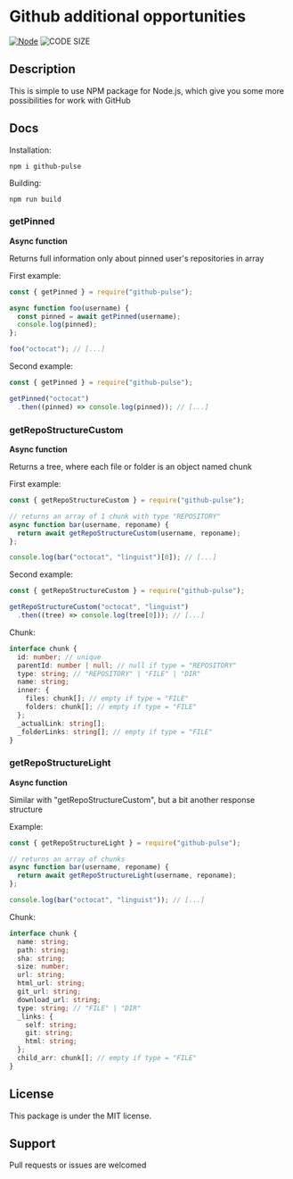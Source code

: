 # Github additional opportunities

[![Node](https://img.shields.io/badge/Node.js-43853D?style=for-the-badge&logo=node.js&logoColor=white)](https://nodejs.org/en/)
![CODE SIZE](https://img.shields.io/github/languages/code-size/Pesochenski/github-pulse?style=for-the-badge)

## Description

This is simple to use NPM package for Node.js, which give you some more possibilities for work with GitHub

## Docs

Installation:

```
npm i github-pulse
```

Building:

```
npm run build
```

### getPinned

**Async function**

Returns full information only about pinned user's repositories in array

First example:

```JavaScript
const { getPinned } = require("github-pulse");

async function foo(username) {
  const pinned = await getPinned(username);
  console.log(pinned);
};

foo("octocat"); // [...]
```

Second example:

```JavaScript
const { getPinned } = require("github-pulse");

getPinned("octocat")
  .then((pinned) => console.log(pinned)); // [...]
```

### getRepoStructureCustom

**Async function**

Returns a tree, where each file or folder is an object named chunk

First example:

```JavaScript
const { getRepoStructureCustom } = require("github-pulse");

// returns an array of 1 chunk with type "REPOSITORY"
async function bar(username, reponame) {
  return await getRepoStructureCustom(username, reponame);
};

console.log(bar("octocat", "linguist")[0]); // [...]
```

Second example:

```JavaScript
const { getRepoStructureCustom } = require("github-pulse");

getRepoStructureCustom("octocat", "linguist")
  .then((tree) => console.log(tree[0])); // [...]
```

Chunk: 

```TypeScript
interface chunk {
  id: number; // unique
  parentId: number | null; // null if type = "REPOSITORY"
  type: string; // "REPOSITORY" | "FILE" | "DIR"
  name: string; 
  inner: {
    files: chunk[]; // empty if type = "FILE"
    folders: chunk[]; // empty if type = "FILE"
  };
  _actualLink: string[];
  _folderLinks: string[]; // empty if type = "FILE"
}
```

### getRepoStructureLight

**Async function**

Similar with "getRepoStructureCustom", but a bit another response structure

Example: 

```JavaScript
const { getRepoStructureLight } = require("github-pulse");

// returns an array of chunks
async function bar(username, reponame) {
  return await getRepoStructureLight(username, reponame);
};

console.log(bar("octocat", "linguist")); // [...]
```

Chunk:

```TypeScript
interface chunk {
  name: string;
  path: string;
  sha: string;
  size: number;
  url: string;
  html_url: string;
  git_url: string;
  download_url: string;
  type: string; // "FILE" | "DIR"
  _links: {
    self: string;
    git: string;
    html: string;
  };
  child_arr: chunk[]; // empty if type = "FILE"
}
```

## License

This package is under the MIT license.

## Support

Pull requests or issues are welcomed

